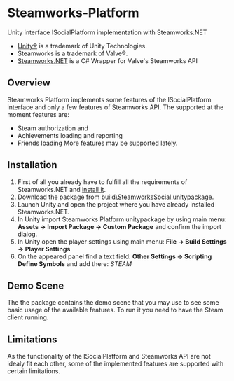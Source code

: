 # Steamworks-Platform
Unity interface ISocialPlatform implementation with Steamworks.NET

* [Unity®](https://unity3d.com) is a trademark of Unity Technologies.
* Steamworks is a trademark of Valve®.
* [Steamworks.NET](https://github.com/rlabrecque/Steamworks.NET) is a C# Wrapper for Valve's Steamworks API
## Overview
Steamworks Platform implements some features of the ISocialPlatform interface and only a few features of Steamworks API. The supported at the moment features are:
* Steam authorization and 
* Achievements loading and reporting
* Friends loading
More features may be supported lately.
## Installation
1. First of all you already have to fulfill all the requirements of Steamworks.NET and [install it](http://steamworks.github.io/installation/).
2. Download the package from [build\SteamworksSocial.unitypackage]().
3. Launch Unity and open the project where you have already installed Steamworks.NET. 
4. In Unity import Steamworks Platform unitypackage by using main menu: __Assets -> Import Package -> Custom Package__ and confirm the import dialog.
5. In Unity open the player settings using main menu: __File -> Build Settings -> Player Settings__
6. On the appeared panel find a text field: __Other Settings -> Scripting Define Symbols__ and add there: *STEAM*
## Demo Scene
The the package contains the demo scene that you may use to see some basic usage of the available features.
To run it you need to have the Steam client running.
## Limitations
As the functionality of the ISocialPlatform and Steamworks API are not idealy fit each other, some of the implemented features are supported with certain limitations.
